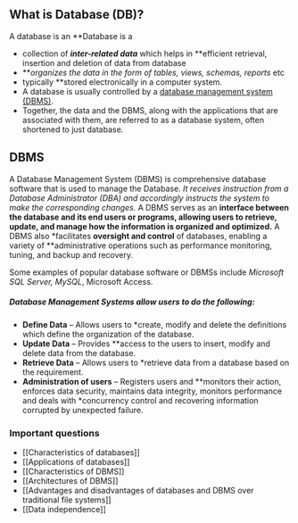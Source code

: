 ## What is Database (DB)?
A database is an **Database is a 
- collection of ***inter-related data*** which helps in **efficient retrieval, insertion and deletion of data from database  
- ***organizes the data in the form of tables, views, schemas, reports* etc
- typically **stored electronically in a computer system.
- A database is usually controlled by a [database management system (DBMS)](https://www.oracle.com/in/database/what-is-database/#WhatIsDBMS).
- Together, the data and the DBMS, along with the applications that are associated with them, are referred to as a database system, often shortened to just database.
## DBMS
A Database Management System (DBMS) is comprehensive database software  that is used to manage the Database. *It receives instruction from a Database Administrator (DBA) and accordingly instructs the system to make the corresponding changes.*  A DBMS serves as an **interface between the database and its end users or programs, allowing users to retrieve, update, and manage how the information is organized and optimized.** A DBMS also *facilitates **oversight and control** of databases, enabling a variety of **administrative operations such as performance monitoring, tuning, and backup and recovery.

Some examples of popular database software or DBMSs include  *Microsoft SQL Server, MySQL*, Microsoft Access.

##### Database Management Systems allow users to do the following:
-   **Define Data** – Allows users to *create, modify and delete the definitions which define the organization of the database.
-   **Update Data** – Provides **access to the users to insert, modify and delete data from the database.
-   **Retrieve Data** – Allows users to *retrieve data from a database based on the requirement.
-   **Administration of users** – Registers users and **monitors their action, enforces data security, maintains data integrity, monitors performance and deals with *concurrency control and recovering information corrupted by unexpected failure.

### Important questions

-  [[Characteristics of databases]]
-  [[Applications of databases]]
- [[Characteristics of DBMS]]
- [[Architectures of DBMS]] 
- [[Advantages and disadvantages of databases and DBMS over traditional file systems]]
- [[Data independence]]


